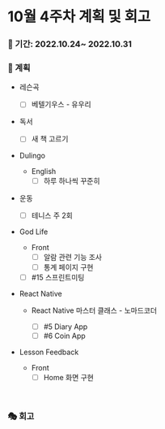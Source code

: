 # 10월 4주차 계획 및 회고

### 📆 기간: 2022.10.24~ 2022.10.31

### 📑 계획

- 레슨곡

  - [ ] 베텔기우스 - 유우리
- 독서
  - [ ] 새 책 고르기
- Dulingo
  - English
    - [ ] 하루 하나씩 꾸준히
- 운동
  - [ ] 테니스 주 2회
- God Life
  - Front
    - [ ] 알람 관련 기능 조사
    - [ ] 통계 페이지 구현
  - [ ] #15 스프린트미팅
- React Native

  - React Native 마스터 클래스 - 노마드코더

    - [ ] #5 Diary App
    - [ ] #6 Coin App
- Lesson Feedback
  - Front
    - [ ] Home 화면 구현

<br/>

### 🎭 회고

